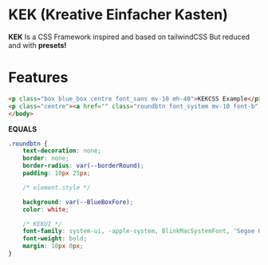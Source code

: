 # KEK (Kreative Einfacher Kasten)

**KEK** Is a CSS Framework inspired and based on tailwindCSS But reduced and with **presets!**

# Features

```html
<p class="box blue_box centre font_sans mv-10 mh-40">KEKCSS Example</p>
<p class="centre"><a href="" class="roundbtn font_system mv-10 font-b" style="background: var(--BlueBoxFore); color: white">This is a button</a></p>
</body>
```
**EQUALS**
```css
.roundbtn {
    text-decoration: none;
    border: none;
    border-radius: var(--borderRound);
    padding: 10px 25px;

    /* element.style */

    background: var(--BlueBoxFore); 
    color: white;

    /* KEKUI */
    font-family: system-ui, -apple-system, BlinkMacSystemFont, 'Segoe UI', Roboto, Oxygen, Ubuntu, Cantarell, 'Open Sans', 'Helvetica Neue', sans-serif;
    font-weight: bold;
    margin: 10px 0px;
}
```